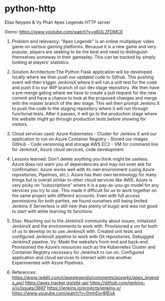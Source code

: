 # python-http
Elias Neypes & Vy Phan
Apex Legends HTTP server

Demo:
https://www.youtube.com/watch?v=g6l3LZFDMCE

1. Problem and relevancy: “Apex Legends” is an online multiplayer video game on various gaming platforms. Because it is a new game and very popular, players are seeking to be the best and need to distinguish themselves someway in their gameplay. This can be tracked by simply looking at players’ statistics. 
 
2. Solution Architecture:The Python Flask application will be developed locally where we then push our updated code to Github. This pushing event will then trigger JenkinsX where it will run a unit test for the code and push it to our WIP branch of our dev stage repository. We then have a pre-merge gating where we have to create a pull request for the new commit and have a chance to look at the proposed changes and merge with the master branch of the dev stage. This will then prompt Jenkins X to push the code to the staging repository where it will run through functional tests. After it passes, it will go to the production stage where the website might go through production tests before showing for visitors. 

3. Cloud services used:  Azure Kubernetes - Cluster for Jenkins X and our application to run on 
Azure Container Registry - Stored our images 
GitHub - Code versioning and storage 
AWS EC2 - VM for command line for JenkinsX, Azure cloud services, code development

4. Lessons learned: Don’t delete anything you think might be useless. Azure does not warn you of dependencies and may not even ask for confirmation. Azure works well with its own environment (using Azure repositories, Pipelines, etc.). Azure has their own terminology for many things but is overall similar to other cloud services like AWS. Azure is very picky on “subscriptions” where it is a pay-as-you-go model for any services you try to use. This made it difficult for us to work together on the same project with different accounts. Even with full access permissions for both parties, we found ourselves still being limited. Jenkins X Serverless is still new (has plenty of bugs) and was not good to start with while learning its functions. 

5. Elias: Reaching out to the JenkinsX community about issues, initialized JenkinsX and the environments to work with. Provisioned a vm for both of us to develop on to use JenkinsX with. Created unit tests and configured JenkinsX pipeline to work with Git repositories. Debugged JenkinsX pipeline. 
Vy: Made the website’s front-end and back-end. Provisioned the Azure’s resources such as the Kubernetes Cluster and Container Registry necessary for JenkinsX to run on. Configured application and cloud services to interact with one another. Experimented with Azure Pipelines. 

7. References: https://www.reddit.com/r/apexlegends/comments/aoxw4z/apex_legends_api/
https://apex.tracker.gg/site-api https://github.com/jenkins-x/jx/issues/3697
https://jenkins.io/projects/jenkins-x/
https://www.youtube.com/watch?v=DmhDvr8fExA 
